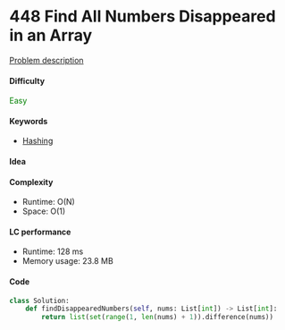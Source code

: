 448 Find All Numbers Disappeared in an Array
=======================
[Problem description](https://leetcode.com/problems/find-all-numbers-disappeared-in-an-array/)

#### Difficulty
<span style="color:green">Easy</span>

#### Keywords
- [Hashing](../categories/hashing.md)

#### Idea

#### Complexity
- Runtime: O(N)
- Space: O(1)

#### LC performance
- Runtime: 128 ms
- Memory usage: 23.8 MB

#### Code
```python
class Solution:
    def findDisappearedNumbers(self, nums: List[int]) -> List[int]:
        return list(set(range(1, len(nums) + 1)).difference(nums))
```